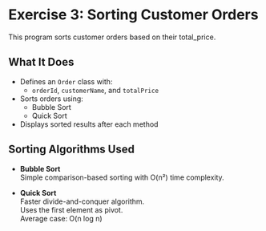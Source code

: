# Exercise 3: Sorting Customer Orders

This program sorts customer orders based on their total_price.

## What It Does

- Defines an `Order` class with:
  - `orderId`, `customerName`, and `totalPrice`
- Sorts orders using:
  - Bubble Sort
  - Quick Sort
- Displays sorted results after each method

## Sorting Algorithms Used

- **Bubble Sort**  
  Simple comparison-based sorting with O(n²) time complexity.

- **Quick Sort**  
  Faster divide-and-conquer algorithm.  
  Uses the first element as pivot.  
  Average case: O(n log n)

